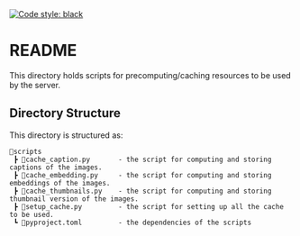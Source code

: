<a href="https://github.com/psf/black">
    <img alt="Code style: black" src="https://img.shields.io/badge/code%20style-black-000000.svg">
</a>

# README

This directory holds scripts for precomputing/caching resources to be used by the server.

## Directory Structure

This directory is structured as:

```
📂scripts
 ┣ 📜cache_caption.py       - the script for computing and storing captions of the images.
 ┣ 📜cache_embedding.py     - the script for computing and storing embeddings of the images.
 ┣ 📜cache_thumbnails.py    - the script for computing and storing thumbnail version of the images.
 ┣ 📜setup_cache.py         - the script for setting up all the cache to be used.
 ┗ 📜pyproject.toml         - the dependencies of the scripts
```
